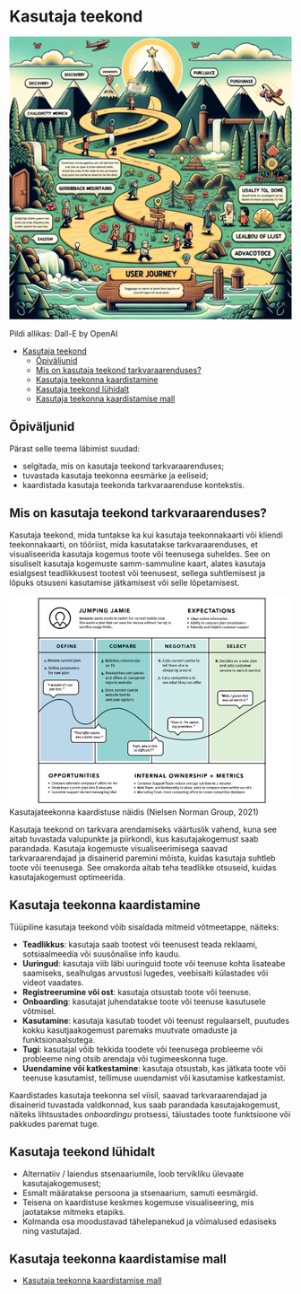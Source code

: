 # Kasutaja teekond

![Kasutaja teekond](User-Journey.webp)

Pildi allikas: Dall-E by OpenAI

- [Kasutaja teekond](#kasutaja-teekond)
  - [Õpiväljunid](#õpiväljunid)
  - [Mis on kasutaja teekond tarkvaraarenduses?](#mis-on-kasutaja-teekond-tarkvaraarenduses)
  - [Kasutaja teekonna kaardistamine](#kasutaja-teekonna-kaardistamine)
  - [Kasutaja teekond lühidalt](#kasutaja-teekond-lühidalt)
  - [Kasutaja teekonna kaardistamise mall](#kasutaja-teekonna-kaardistamise-mall)

## Õpiväljunid

Pärast selle teema läbimist suudad:

- selgitada, mis on kasutaja teekond tarkvaraarenduses;
- tuvastada kasutaja teekonna eesmärke ja eeliseid;
- kaardistada kasutaja teekonda tarkvaraarenduse kontekstis.

## Mis on kasutaja teekond tarkvaraarenduses?

Kasutaja teekond, mida tuntakse ka kui kasutaja teekonnakaarti või kliendi teekonnakaarti, on tööriist, mida kasutatakse tarkvaraarenduses, et visualiseerida kasutaja kogemus toote või teenusega suheldes. See on sisuliselt kasutaja kogemuste samm-sammuline kaart, alates kasutaja esialgsest teadlikkusest tootest või teenusest, sellega suhtlemisest ja lõpuks otsuseni kasutamise jätkamisest või selle lõpetamisest.

![Kasutajateekonna kaardistuse näidis](files/Kasutajateekond_1.png)
Kasutajateekonna kaardistuse näidis (Nielsen Norman Group, 2021)

Kasutaja teekond on tarkvara arendamiseks väärtuslik vahend, kuna see aitab tuvastada valupunkte ja piirkondi, kus kasutajakogemust saab parandada. Kasutaja kogemuste visualiseerimisega saavad tarkvaraarendajad ja disainerid paremini mõista, kuidas kasutaja suhtleb toote või teenusega. See omakorda aitab teha teadlikke otsuseid, kuidas kasutajakogemust optimeerida.

## Kasutaja teekonna kaardistamine

Tüüpiline kasutaja teekond võib sisaldada mitmeid võtmeetappe, näiteks:

- **Teadlikkus**: kasutaja saab tootest või teenusest teada reklaami, sotsiaalmeedia või suusõnalise info kaudu.
- **Uuringud**: kasutaja viib läbi uuringuid toote või teenuse kohta lisateabe saamiseks, sealhulgas arvustusi lugedes, veebisaiti külastades või videot vaadates.
- **Registreerumine või ost**: kasutaja otsustab toote või teenuse.
- **Onboarding**: kasutajat juhendatakse toote või teenuse kasutusele võtmisel.
- **Kasutamine**: kasutaja kasutab toodet või teenust regulaarselt, puutudes kokku kasutjaakogemust paremaks muutvate omaduste ja funktsionaalsutega.
- **Tugi**: kasutajal võib tekkida toodete või teenusega probleeme või probleeme ning otsib arendaja või tugimeeskonna tuge.
- **Uuendamine või katkestamine**: kasutaja otsustab, kas jätkata toote või teenuse kasutamist, tellimuse uuendamist või kasutamise katkestamist.

Kaardistades kasutaja teekonna sel viisil, saavad tarkvaraarendajad ja disainerid tuvastada valdkonnad, kus saab parandada kasutajakogemust, näiteks lihtsustades *onboardingu* protsessi, täiustades toote funktsioone või pakkudes paremat tuge.

## Kasutaja teekond lühidalt

- Alternatiiv / laiendus stsenaariumile, loob tervikliku ülevaate kasutajakogemusest;
- Esmalt määratakse persoona ja stsenaarium, samuti eesmärgid.
- Teisena on kaardistuse keskmes kogemuse visualiseering, mis jaotatakse mitmeks etapiks.
- Kolmanda osa moodustavad tähelepanekud ja võimalused edasiseks ning vastutajad.

## Kasutaja teekonna kaardistamise mall

- [Kasutaja teekonna kaardistamise mall](files/kasutaja_teekond.pdf)
